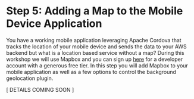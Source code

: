 # Step 5: Adding a Map to the Mobile Device Application

You have a working mobile application leveraging Apache Cordova that tracks the location of your mobile device and sends the data to your AWS backend but what is a location based service without a map? During this workshop we will use Mapbox and you can sign up [here](https://www.mapbox.com) for a developer account with a generous free tier. In this step you will add Mapbox to your mobile application as well as a few options to control the background geolocation plugin.

[ DETAILS COMING SOON ]